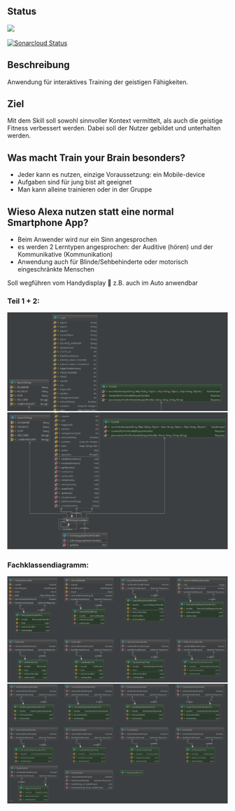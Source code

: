 ## Status

![](https://travis-ci.org/sweIhm-ws2018-19/skillproject-fr-25.svg?branch=master)

[![Sonarcloud Status](https://sonarcloud.io/api/project_badges/measure?project=alexa-skills-kit-samples%3AGehirnjogging&metric=alert_status)](https://sonarcloud.io/dashboard?id=skillproject%3Gehirnjogging)


## Beschreibung
Anwendung für interaktives Training der geistigen Fähigkeiten.

## Ziel
Mit dem Skill soll sowohl sinnvoller Kontext vermittelt, als auch die geistige Fitness verbessert werden. Dabei soll der Nutzer gebildet und unterhalten werden. 

## Was macht Train your Brain besonders?
* Jeder kann es nutzen, einzige Voraussetzung: ein Mobile-device
* Aufgaben sind für jung bist alt geeignet
* Man kann alleine trainieren oder in der Gruppe


## Wieso Alexa nutzen statt eine normal Smartphone App?
* Beim Anwender wird nur ein Sinn angesprochen 
* es werden 2 Lerntypen angesprochen: der Auditive (hören) und der Kommunikative (Kommunikation)
* Anwendung auch für Blinde/Sehbehinderte oder motorisch eingeschränkte Menschen

Soll wegführen vom Handydisplay  z.B. auch im Auto anwendbar




<!---



## Anwendungsfalldiagramm:

![Alt-Text](https://github.com/sweIhm-ws2018-19/skillproject-fr-25/blob/master/Sprint3/AnwendungsfalldiagrammNeu.png?raw=true)


### Regeln:

![Alt-Text](https://github.com/sweIhm-ws2018-19/skillproject-fr-25/blob/master/Sprint3/Aktivitatsdiagramm_Regeln.png?raw=true)


### Einstellungen:
![Alt-Text](https://github.com/sweIhm-ws2018-19/skillproject-fr-25/blob/master/Sprint3/Aktivit%C3%A4tsdiagramm_Einstellung.png?raw=true)

### Pause:
![Alt-Text](https://github.com/sweIhm-ws2018-19/skillproject-fr-25/blob/master/Sprint3/Aktivit%C3%A4tsdiagramm_Pause.png?raw=true)


### Quize:
![Alt-Text](https://github.com/sweIhm-ws2018-19/skillproject-fr-25/blob/master/Sprint3/Aktivit%C3%A4tsdiagramm_Quiz.png?raw=true)

### Spielende:
![Alt-Text](https://github.com/sweIhm-ws2018-19/skillproject-fr-25/blob/master/Sprint3/Aktivit%C3%A4tsdiagramm_spielende.png?raw=true)

-->


### Teil 1 + 2:
![Alt-Text](https://github.com/sweIhm-ws2018-19/skillproject-fr-25/blob/master/Sprint3/Uml1.PNG?raw=true)
![Alt-Text](https://github.com/sweIhm-ws2018-19/skillproject-fr-25/blob/master/Sprint3/Uml2.PNG?raw=true)

### Fachklassendiagramm:
![Alt-Text](https://github.com/sweIhm-ws2018-19/skillproject-fr-25/blob/master/Sprint3/Uml5.PNG?raw=true)
![Alt-Text](https://github.com/sweIhm-ws2018-19/skillproject-fr-25/blob/master/Sprint3/Uml6.PNG?raw=true)
